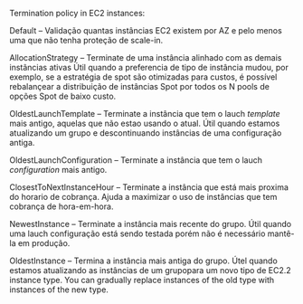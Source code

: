 Termination policy in EC2 instances:

Default – Validação quantas instâncias EC2 existem por AZ e pelo menos uma que não tenha proteção de scale-in.


AllocationStrategy – Terminate de uma instância alinhado com as demais instâncias ativas
Útil quando a preferencia de tipo de instância mudou, por exemplo, se a estratégia de spot são otimizadas para custos, é possível rebalançear a distribuição de instâncias Spot por todos os N pools de opções Spot de baixo custo.


OldestLaunchTemplate – Terminate a instância que tem o lauch *template* mais antigo, aquelas que não estao usando o atual.
Útil quando estamos atualizando um grupo e descontinuando instâncias de uma configuração antiga.

OldestLaunchConfiguration – Terminate a instância que tem o lauch *configuration* mais antigo.

ClosestToNextInstanceHour – Terminate a instância que está mais proxima do horario de cobrança. Ajuda a maximizar o uso de instâncias que tem cobrança de hora-em-hora.

NewestInstance – Terminate a instância mais recente do grupo. Útil quando uma lauch configuração está sendo testada porém não é necessário mantê-la em produção.

OldestInstance – Termina a instância mais antiga do grupo. Útel quando estamos atualizando as instâncias de um grupopara um novo tipo de EC2.2 instance type. You can gradually replace instances of the old type with instances of the new type.